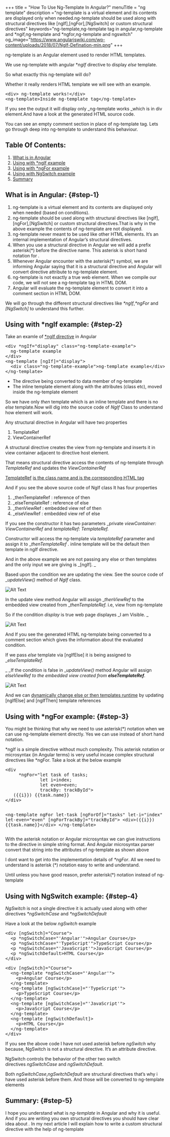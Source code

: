 +++
title = "How To Use Ng-Template In Angular?"
menuTitle = "ng template"
description ="ng-template is a virtual element and its contents are displayed only when needed.ng-template should be used along with structural directives like [ngIf],[ngFor],[NgSwitch] or custom structural directives"
keywords="ng-template,ng-template tag in angular,ng-template and *ngif,ng-template and *ngfor,ng-template and ngswitch"
og_image="https://www.angularjswiki.com/wp-content/uploads/2018/07/NgIf-Defination-min.png"
+++

ng-template is an Angular element used to render HTML templates.

We use ng-template with angular *_ngIf_ directive to display _else_ template.

So what exactly this ng-template will do?

Whether it really renders HTML template we will see with an example.

<div>
  <pre>&lt;div&gt; ng-template works!&lt;/div&gt;
&lt;ng-template&gt;Inside ng-template tag&lt;/ng-template&gt;</pre>
</div>

If you see the output it will display only _ng-template works _which is in div element.And have a look at the generated HTML source code.

<!-- ![Alt Text](https://www.angularjswiki.com/wp-content/uploads/2018/07/ng-template-min.png "ng-template example") -->

You can see an empty comment section in place of ng-template tag. Lets go through deep into ng-template to understand this behaviour.

## Table Of Contents:

  1. [What is <ng-template> in Angular](#step-1)
  2. [Using <ng-template> with *ngIf example](#step-2)
  3. [Using <ng-template> with *ngFor example](#step-3)
  4. [Using <ng-template> with NgSwitch example](#step-4)
  5. [Summary](#step-5)

## What is <ng-template> in Angular: {#step-1}

  1. ng-template is a virtual element and its contents are displayed only when needed (based on conditions).
  2. ng-template should be used along with structural directives like [ngIf],[ngFor],[NgSwitch] or custom structural directives.That is why in the above example the contents of ng-template are not displayed.
  3. ng-template never meant to be used like other HTML elements. It&#8217;s an internal implementation of Angular&#8217;s structural directives.
  4. When you use a structural directive in Angular we will add a prefix asterisk(*) before the directive name. This asterisk is short hand notation for _<ng-template>._
  5. Whenever Angular encounter with the asterisk(*) symbol, we are informing Angular saying that it is a structural directive and Angular will convert directive attribute to ng-template element.
  6. ng-template is not exactly a true web element. When we compile our code, we will not see a ng-template tag in HTML DOM.
  7. Angular will evaluate the ng-template element to convert it into a comment section in HTML DOM.

We will go through the different structural directives like _*ngIf_,_*ngFor_ and _[NgSwitch]_ to understand this further.

## Using <ng-template> with *ngIf example: {#step-2}

Take an examle of <a href="https://www.angularjswiki.com/angular/understanding-angulars-ngif-else-then-with-examples/" target="_blank" rel="noopener">*ngIf directive</a> in Angular

<div>
  <pre>&lt;div *ngIf="display" class="ng-template-example"&gt;
  ng-template example
&lt;/div&gt;
&lt;ng-template [ngIf]="display"&gt;
  &lt;div class="ng-template-example"&gt;ng-template example&lt;/div&gt;
&lt;/ng-template&gt;</pre>
</div>

  * The directive being converted to data member of ng-template
  * The inline template element along with the attributes (class etc), moved inside the ng-template element

<div>
  <div>
  </div>
  
  <div>
    So we have only <em>then</em> template which is an inline template and there is no <em>else</em> template.Now will dig into the source code of <em>NgIf</em> Class to understand how <em><ng-template></em> element will work.
  </div>
  
  <div>
  </div>
  
  <!-- ![Alt Text](https://www.angularjswiki.com/wp-content/uploads/2018/07/NgIf-Defination-min.png "NgIf Source Code and <ng-template>") -->

</div>

Any structural directive in Angular will have two properties

  1. TemplateRef
  2. ViewContainerRef

A structural directive creates the view from ng-template and inserts it in view container adjacent to directive host element.

That means structural directive access the contents of ng-template through _TemplateRef_ and updates the _ViewContainerRef_

<span style="text-decoration: underline;">Tem</span><span style="text-decoration: underline;">plateRef</span> <span style="text-decoration: underline;">is the class name and <ng-template> is the corresponding HTML tag</span>

And if you see the above source code of NgIf class It has four properties

  1. _thenTemplateRef : <ng-template> reference of then
  2. _elseTemplateRef : <ng-template> reference of else
  3. _thenViewRef : embedded view ref of then
  4. _elseViewRef : embedded view ref of else

If you see the constructor it has two parameters _private _viewContainer: ViewContainerRef_ and _templateRef: TemplateRef<NgIfContext>._

Constructor will access the ng-template via _templateRef_ parameter and assign it to __thenTemplateRef_ . inline template will be the default then template in ngIf directive.

And in the above example we are not passing any else or then templates and the only input we are giving is _[ngIf]. _

Based upon the condition we are updating the view. See the source code of __updateView()_ method of _NgIf_ class.

![Alt Text](https://www.angularjswiki.com/wp-content/uploads/2018/07/NgIf-Update-View-min.png "NgIf Update View ng-template")

In the update view method Angular will assign __thenViewRef_ to the embedded view created from __thenTemplateRef._ i.e, view from ng-template

So if the condition _display_ is true web page displayes _I am Visible. _

![Alt Text](https://www.angularjswiki.com/wp-content/uploads/2018/07/ngIf-comment-min.png "ngIf comment section")

And If you see the generated HTML ng-template being converted to a comment section which gives the information about the evaluated condition.

If we pass _else_ template via [ngIfElse] it is being assigned to __elseTemplateRef._

_ _If the condition is false in __updateView()_ method Angular will assign _elseViewRef to the embedded view created from __elseTemplateRef__._

![Alt Text](https://www.angularjswiki.com/wp-content/uploads/2018/07/ngIfElse.png "ngIfElse ng-template")

And we can <a href="https://www.angularjswiki.com/angular/dynamically-change-ngif-thenelse-templates-at-runtime-in-angular/" target="_blank" rel="noopener">dynamically change else or then templates runtime</a> by updating [ngIfElse] and [ngIfThen] template references

## Using <ng-template> with *ngFor example: {#step-3}

You might be thinking that why we need to use asterisk(*) notation when we can use ng-template element directly. Yes we can use <ng-template> instead of short hand notation.

\*ngIf is a simple directive without much complexity. This asterisk notation or microsyntax (in Angular terms) is very useful incase complex structural directives like \*ngFor. Take a look at the below example

<div>
  <pre>&lt;div 
     *ngFor="let task of tasks; 
             let i=index; 
             let even=even; 
             trackBy: trackById"&gt;
   ({{i}}) {{task.name}}
&lt;/div&gt;

&lt;ng-template 
   ngFor let-task [ngForOf]="tasks" 
   let-i="index" 
   let-even="even"
   [ngForTrackBy]="trackById"&gt;
&lt;div&gt;({{i}}) {{task.name}}&lt;/div&gt;
&lt;/ng-template&gt;</pre>
</div>

With the asterisk notation or Angular microsyntax we can give instructions to the directive in simple string format. And Angular microsyntax parser convert that string into the attributes of ng-template as shown above

I dont want to get into the implementation details of _*ngFor_. All we need to understand is asterisk (*) notation easy to write and understand.

Until unless you have good reason, prefer asterisk(*) notation instead of ng-template

## Using <ng-template> with NgSwitch example: {#step-4}

_NgSwitch_ is not a single directive it is actually used along with other directives _*ngSwitchCase_ and _*ngSwitchDefault_

Have a look at the below _ngSwitch_ example

<pre><span class="hljs-tag">&lt;<span class="hljs-name">div</span> [<span class="hljs-attr">ngSwitch</span>]=<span class="hljs-string">"Course"</span>&gt;</span> 
<span class="hljs-tag">  &lt;<span class="hljs-name">p</span> *<span class="hljs-attr">ngSwitchCase</span>=<span class="hljs-string">"'Angular'"</span>&gt;</span>Angular Course<span class="hljs-tag">&lt;/<span class="hljs-name">p</span>&gt;
</span>  <span class="hljs-tag">&lt;<span class="hljs-name">p</span> *<span class="hljs-attr">ngSwitchCase</span>=<span class="hljs-string">"'TypeScript'"</span>&gt;TypeScript Course</span><span class="hljs-tag">&lt;/<span class="hljs-name">p</span>&gt;
</span>  <span class="hljs-tag">&lt;<span class="hljs-name">p</span> *<span class="hljs-attr">ngSwitchCase</span>=<span class="hljs-string">"'JavaScript'"</span>&gt;</span>JavaScript Course<span class="hljs-tag">&lt;/<span class="hljs-name">p</span>&gt;</span> 
<span class="hljs-tag">  &lt;<span class="hljs-name">p</span> *<span class="hljs-attr">ngSwitchDefault</span>&gt;HTML Course</span><span class="hljs-tag">&lt;/<span class="hljs-name">p</span>&gt;</span> 
<span class="hljs-tag">&lt;/div&gt;
</span></pre>

<div>
  <pre>&lt;div [ngSwitch]="Course"&gt;
  &lt;ng-template *ngSwitchCase="'Angular'"&gt;
    &lt;p&gt;Angular Course&lt;/p&gt;
  &lt;/ng-template&gt;
  &lt;ng-template [ngSwitchCase]="'TypeScript'"&gt;
    &lt;p&gt;TypeScript Course&lt;/p&gt;
  &lt;/ng-template&gt;
  &lt;ng-template [ngSwitchCase]="'JavaScript'"&gt;
    &lt;p&gt;JavaScript Course&lt;/p&gt;
  &lt;/ng-template&gt;
  &lt;ng-template [ngSwitchDefault]&gt;
    &lt;p&gt;HTML Course&lt;/p&gt;
  &lt;/ng-template&gt;
&lt;/div&gt;</pre>
</div>

If you see the above code I have not used asterisk before _ngSwitch_ why because, NgSwitch is not a structural directive. It&#8217;s an attribute directive.

NgSwitch controls the behavior of the other two switch directives _ngSwitchCase_ and _ngSwitchDefault_.

Both _ngSwitchCase_,_ngSwitchDefault_ are structural directives that&#8217;s why i have used asterisk before them. And those will be converted to ng-template elements

## Summary: {#step-5}

I hope you understand what is _ng-template_ in Angular and why it is useful. And if you are writing you own structural directives you should have clear idea about _<ng-template>._ In my next article I will explain how to write a custom structural directive with the help of ng-template
